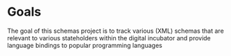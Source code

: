 # Goals
The goal of this schemas project is to track various (XML) schemas that are relevant to various stateholders within the digital incubator and provide language bindings to popular programming languages

